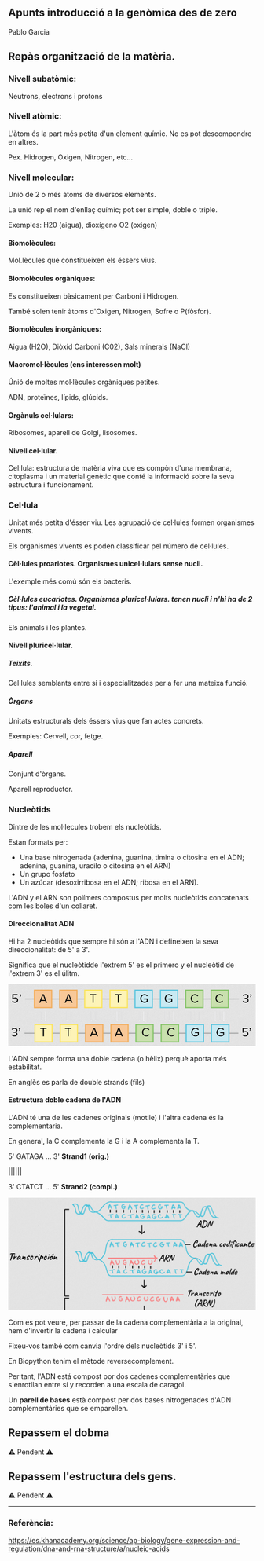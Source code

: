 ## Apunts introducció a la genòmica des de zero

Pablo Garcia

## Repàs organització de la matèria.

### Nivell subatòmic: 

Neutrons, electrons i protons

### Nivell atòmic:

L'àtom és la part més petita d'un element químic.
No es pot descompondre en altres.

Pex. Hidrogen, Oxigen, Nitrogen, etc...


### Nivell molecular:

Unió de 2 o més àtoms de diversos elements.

La unió rep el nom d'enllaç químic; pot ser simple, doble o triple. 

Exemples: H20 (aigua), dioxígeno O2 (oxigen)

#### Biomolècules: 

Mol.lècules que constitueixen els éssers vius.

#### Biomolècules orgàniques:

Es constitueixen bàsicament per Carboni i Hidrogen. 

També solen tenir àtoms d'Oxigen, Nitrogen, Sofre o P(fòsfor).

#### Biomolècules inorgàniques:

Aigua (H2O), Diòxid Carboni (C02), Sals minerals (NaCl)

#### Macromol·lècules (ens interessen molt)

Únió de moltes mol·lècules orgàniques petites.

ADN, proteïnes, lípids, glúcids.

#### Orgànuls cel·lulars:

Ribosomes, aparell de Golgi, lisosomes.

#### Nivell cel·lular.

Cel:lula: estructura de matèria viva que es compòn d'una membrana, citoplasma i un material genètic que conté la informació sobre la seva estructura i funcionament.

### Cel·lula
Unitat més petita d'ésser viu. Les agrupació de cel·lules formen organismes vivents. 

Els organismes vivents es poden classificar pel número de cel·lules.

#### Cèl·lules proariotes. Organismes unicel·lulars sense nucli.

L'exemple més comú són els bacteris.

##### Cèl·lules eucariotes. Organismes pluricel·lulars. tenen nucli i n'hi ha de 2 tipus: l'animal i la vegetal.

Els animals i les plantes.

#### Nivell pluricel·lular.

##### Teixits. 

Cel·lules semblants entre sí i especialitzades per a fer una mateixa funció.

##### Òrgans

Unitats estructurals dels éssers vius que fan actes concrets.

Exemples: Cervell, cor, fetge.

##### Aparell

Conjunt d'òrgans.

Aparell reproductor.

### Nucleòtids

Dintre de les mol·lecules trobem els nucleòtids.

Estan formats per: 
- Una base nitrogenada (adenina, guanina, timina o citosina en el ADN; adenina, guanina, uracilo o citosina en el ARN)
- Un grupo fosfato
- Un azúcar (desoxirribosa en el ADN; ribosa en el ARN).
 
L'ADN y el ARN son polímers compostus per molts nucleòtids concatenats com les boles d'un collaret.

#### Direccionalitat ADN

Hi ha 2 nucleòtids que sempre hi són a l'ADN i defineixen la seva direccionalitat: de 5' a 3'. 

Significa que el nucleòtidde l'extrem 5' es el primero y el nucleòtid de l'extrem 3' es el úlitm.

![[adn-5p-3p.png]](img/adn-5p-3p.png "adn-5p-3p")

L'ADN sempre forma una doble cadena (o hèlix) perquè aporta més estabilitat.

En anglès es parla de double strands (fils)

#### Estructura doble cadena de l'ADN

L'ADN té una de les cadenes originals (motlle) i l'altra cadena és la complementaria.

En general, la C complementa la G i la A complementa la T.    

5' GATAGA ... 3'   **Strand1 (orig.)**   

   ||||||

3' CTATCT ... 5'   **Strand2 (compl.)**

![[adn-transcription.png]](img/adn-transcription.png "adn-transcription")

Com es pot veure, per passar de la cadena complementària a la original, hem d'invertir la cadena i calcular

Fixeu-vos també com canvia l'ordre dels nucleòtids 3' i 5'.

En Biopython tenim el mètode reversecomplement.

Per tant, l'ADN está compost por dos cadenes complementàries que s'enrotllan entre sí y recorden a una escala de caragol.

Un **parell de bases** està compost per dos bases nitrogenades d'ADN complementàries que se emparellen.


## Repassem el dobma

⚠ Pendent ⚠

## Repassem l'estructura dels gens.

⚠ Pendent ⚠


<hr/>

### Referència:

https://es.khanacademy.org/science/ap-biology/gene-expression-and-regulation/dna-and-rna-structure/a/nucleic-acids